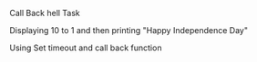 Call Back hell Task

Displaying 10 to 1 and then printing "Happy Independence Day"

Using Set timeout and call back function

